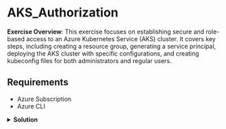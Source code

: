 # AKS_Authorization

**Exercise Overview**: This exercise focuses on establishing secure and role-based access to an Azure Kubernetes Service (AKS) cluster. It covers key steps, including creating a resource group, generating a service principal, deploying the AKS cluster with specific configurations, and creating kubeconfig files for both administrators and regular users.

## Requirements

* Azure Subscription
* Azure CLI

<details>
<summary><b>Solution</b></summary>
<p>

### 1. Create Resource Group

Creates an Azure Resource Group for organizing and managing resources.

```bash
az group create --location westeurope --resource-group demo-weu-rg
```

### 2. Create SSH RSA Keys

Generates SSH RSA keys for secure communication.

```bash
ssh-keygen -t rsa
```

### 3. Create Azure Kubernetes Service

Deploys an AKS cluster with specified configurations.

```bash
az aks create \
  --location westeurope \
  --subscription <Your-Subscription-ID> \
  --resource-group demo-weu-rg \
  --name <Your-AKS-Cluster-Name> \
  --ssh-key-value $HOME/.ssh/id_rsa.pub \
  --network-plugin kubenet \
  --load-balancer-sku standard \
  --outbound-type loadBalancer \
  --node-vm-size Standard_B2s \
  --node-count 1 \
  --tags 'ENV=Demo' 'OWNER=Corporation Inc.'
```

### 4. Get Kubeconfig

Retrieves and merges the AKS cluster's kubeconfig into the local environment.

```bash
az aks get-credentials \
  --resource-group demo-weu-rg \
  --name <Your-AKS-Cluster-Name> \
  --admin
```

## Testing

### 1. Generate kubeconfig

After successfully provisioning the Azure Kubernetes Service (AKS) cluster, it's essential to create a kubeconfig file specifically tailored for administrators. This file contains the necessary credentials and configuration settings to access the AKS cluster with administrative privileges.

```bash
az aks get-credentials \
  --resource-group demo-weu-rg \
  --name <Your-AKS-Cluster-Name> \
  --file .<Your-AKS-Cluster-Name>-admin.kubeconfig \
  --admin
```

Running this command will fetch the credentials for the AKS cluster and save them in a kubeconfig file named `<Your-AKS-Cluster-Name>-admin.kubeconfig`. Administrators can then use this file to interact with the AKS cluster, allowing them to perform tasks that require elevated permissions.

### 2. Check cluster access

To verify that the kubeconfig file provides proper admin access, execute the following tests:

```bash
kubectl get nodes --kubeconfig .<Your-AKS-Cluster-Name>-admin.kubeconfig
```

### 3. Check access to kube-system namespace

```bash
kubectl get pods -n kube-system --kubeconfig .<Your-AKS-Cluster-Name>-admin.kubeconfig
```

### 4. Check if you can read clusterrolebindings

```bash
kubectl get clusterrolebindings --kubeconfig .<Your-AKS-Cluster-Name>-admin.kubeconfig
```

### 5. Check your permissions (impersonating yourself)

```bash
kubectl auth can-i '*' '*' --all-namespaces -kubeconfig .<Your-AKS-Cluster-Name>-admin.kubeconfig
```

## Clean Up

### 1. Remove all resources

Deletes the resource group and associated resources.

```bash
az group delete -n demo-weu-rg --yes --no-wait
```

</p>
</details>